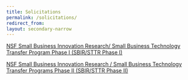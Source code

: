 ```yaml
---
title: Solicitations
permalink: /solicitations/
redirect_from:
layout: secondary-narrow
---
```



<a  href="{{ site.data.solicitations['SBIR_STTR'].url }}">NSF Small Business Innovation Research/ Small Business Technology Transfer Program Phase I (SBIR/STTR Phase I)</a>
<br>

<a href="{{ site.data.solicitations['PHASE_II'].url }}">NSF Small Business Innovation Research / Small Business Technology Transfer Programs Phase II (SBIR/STTR Phase II)</a>
